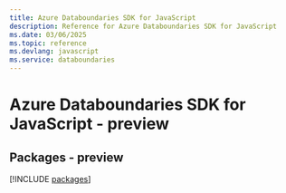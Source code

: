 ```yaml
---
title: Azure Databoundaries SDK for JavaScript
description: Reference for Azure Databoundaries SDK for JavaScript
ms.date: 03/06/2025
ms.topic: reference
ms.devlang: javascript
ms.service: databoundaries
---
```

# Azure Databoundaries SDK for JavaScript - preview
## Packages - preview
[!INCLUDE [packages](databoundaries-index.md)]